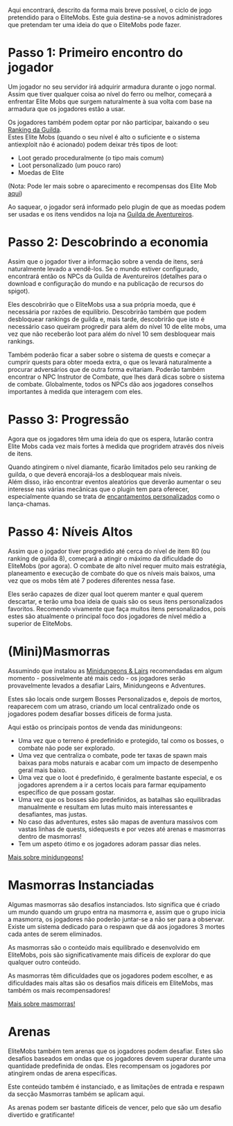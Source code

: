 Aqui encontrará, descrito da forma mais breve possível, o ciclo de jogo pretendido para o EliteMobs. Este guia destina-se a novos administradores que pretendam ter uma ideia do que o EliteMobs pode fazer.

# Passo 1: Primeiro encontro do jogador
Um jogador no seu servidor irá adquirir armadura durante o jogo normal. Assim que tiver qualquer coisa ao nível do ferro ou melhor, começará a enfrentar Elite Mobs que surgem naturalmente à sua volta com base na armadura que os jogadores estão a usar.

Os jogadores também podem optar por não participar, baixando o seu [Ranking da Guilda]($language$/elitemobs/adventurers_guild_world.md).
<br>Estes Elite Mobs (quando o seu nível é alto o suficiente e o sistema antiexploit não é acionado) podem deixar três tipos de loot:

* Loot gerado proceduralmente (o tipo mais comum)
* Loot personalizado (um pouco raro)
* Moedas de Elite

(Nota: Pode ler mais sobre o aparecimento e recompensas dos Elite Mob [aqui]($language$/elitemobs/spawning_tiers_loot.md))

Ao saquear, o jogador será informado pelo plugin de que as moedas podem ser usadas e os itens vendidos na loja na [Guilda de Aventureiros]($language$/elitemobs/adventurers_guild_world.md).

# Passo 2: Descobrindo a economia
Assim que o jogador tiver a informação sobre a venda de itens, será naturalmente levado a vendê-los. Se o mundo estiver configurado, encontrará então os NPCs da Guilda de Aventureiros (detalhes para o download e configuração do mundo e na publicação de recursos do spigot).

Eles descobrirão que o EliteMobs usa a sua própria moeda, que é necessária por razões de equilíbrio. Descobrirão também que podem desbloquear rankings de guilda e, mais tarde, descobrirão que isto é necessário caso queiram progredir para além do nível 10 de elite mobs, uma vez que não receberão loot para além do nível 10 sem desbloquear mais rankings.

Também poderão ficar a saber sobre o sistema de quests e começar a cumprir quests para obter moeda extra, o que os levará naturalmente a procurar adversários que de outra forma evitariam. Poderão também encontrar o NPC Instrutor de Combate, que lhes dará dicas sobre o sistema de combate. Globalmente, todos os NPCs dão aos jogadores conselhos importantes à medida que interagem com eles.

# Passo 3: Progressão
Agora que os jogadores têm uma ideia do que os espera, lutarão contra Elite Mobs cada vez mais fortes à medida que progridem através dos níveis de itens.

Quando atingirem o nível diamante, ficarão limitados pelo seu ranking de guilda, o que deverá encorajá-los a desbloquear mais níveis.
<br>Além disso, irão encontrar eventos aleatórios que deverão aumentar o seu interesse nas várias mecânicas que o plugin tem para oferecer, especialmente quando se trata de [encantamentos personalizados]($language$/elitemobs/custom_enchantments_list.md) como o lança-chamas.

# Passo 4: Níveis Altos
Assim que o jogador tiver progredido até cerca do nível de item 80 (ou ranking de guilda 8), começará a atingir o máximo da dificuldade do EliteMobs (por agora). O combate de alto nível requer muito mais estratégia, planeamento e execução de combate do que os níveis mais baixos, uma vez que os mobs têm até 7 poderes diferentes nessa fase.

Eles serão capazes de dizer qual loot querem manter e qual querem descartar, e terão uma boa ideia de quais são os seus itens personalizados favoritos. Recomendo vivamente que faça muitos itens personalizados, pois estes são atualmente o principal foco dos jogadores de nível médio a superior de EliteMobs.

# (Mini)Masmorras
Assumindo que instalou as [Minidungeons & Lairs]($language$/elitemobs/dungeons.md) recomendadas em algum momento - possivelmente até mais cedo - os jogadores serão provavelmente levados a desafiar Lairs, Minidungeons e Adventures.

Estes são locais onde surgem Bosses Personalizados e, depois de mortos, reaparecem com um atraso, criando um local centralizado onde os jogadores podem desafiar bosses difíceis de forma justa.

Aqui estão os principais pontos de venda das minidungeons:

* Uma vez que o terreno é predefinido e protegido, tal como os bosses, o combate não pode ser explorado.
* Uma vez que centraliza o combate, pode ter taxas de spawn mais baixas para mobs naturais e acabar com um impacto de desempenho geral mais baixo.
* Uma vez que o loot é predefinido, é geralmente bastante especial, e os jogadores aprendem a ir a certos locais para farmar equipamento específico de que possam gostar.
* Uma vez que os bosses são predefinidos, as batalhas são equilibradas manualmente e resultam em lutas muito mais interessantes e desafiantes, mas justas.
* No caso das adventures, estes são mapas de aventura massivos com vastas linhas de quests, sidequests e por vezes até arenas e masmorras dentro de masmorras!
* Tem um aspeto ótimo e os jogadores adoram passar dias neles.

[Mais sobre minidungeons!]($language$/elitemobs/dungeons.md)

# Masmorras Instanciadas
Algumas masmorras são desafios instanciados. Isto significa que é criado um mundo quando um grupo entra na masmorra e, assim que o grupo inicia a masmorra, os jogadores não poderão juntar-se a não ser para a observar.
<br>Existe um sistema dedicado para o respawn que dá aos jogadores 3 mortes cada antes de serem eliminados.

As masmorras são o conteúdo mais equilibrado e desenvolvido em EliteMobs, pois são significativamente mais difíceis de explorar do que qualquer outro conteúdo.

As masmorras têm dificuldades que os jogadores podem escolher, e as dificuldades mais altas são os desafios mais difíceis em EliteMobs, mas também os mais recompensadores!

[Mais sobre masmorras!]($language$/elitemobs/dungeons.md)

# Arenas
EliteMobs também tem arenas que os jogadores podem desafiar. Estes são desafios baseados em ondas que os jogadores devem superar durante uma quantidade predefinida de ondas. Eles recompensam os jogadores por atingirem ondas de arena específicas.

Este conteúdo também é instanciado, e as limitações de entrada e respawn da secção Masmorras também se aplicam aqui.

As arenas podem ser bastante difíceis de vencer, pelo que são um desafio divertido e gratificante!
